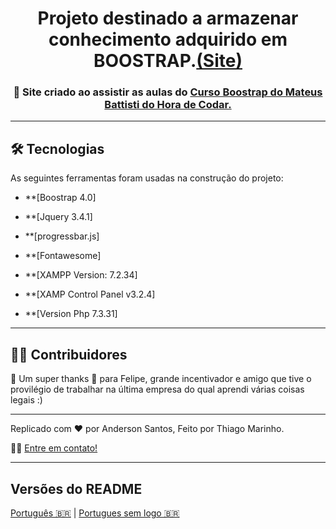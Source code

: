 <h1 align="center">
      Projeto destinado a armazenar conhecimento adquirido em BOOSTRAP.<a href="https://anderson-front.github.io/siteboostrap-1/">(Site)</a>
</h1>

<h3 align="center">
    🌱 Site criado ao assistir as aulas do <a href="https://www.youtube.com/watch?v=SmQMZ36hJJY&list=PLnDvRpP8Bnexu5wvxogy6N49_S5Xk8Cze">Curso Boostrap do Mateus Battisti do Hora de Codar.</a>
</h3>


---

## 🛠 Tecnologias

As seguintes ferramentas foram usadas na construção do projeto:

-   **[Boostrap 4.0]
-   **[Jquery 3.4.1]
-   **[progressbar.js]
-   **[Fontawesome]

-   **[XAMPP Version: 7.2.34]
-   **[XAMP Control Panel v3.2.4]
-   **[Version Php 7.3.31]

---

## 👨‍💻 Contribuidores

💜 Um super thanks 👏 para Felipe, grande incentivador e amigo que tive o provilégio de trabalhar na última empresa do qual aprendi várias coisas legais :)

---

Replicado com ❤️ por Anderson Santos, Feito por Thiago Marinho.

👋🏽 [Entre em contato!](https://www.linkedin.com/in/anderson-santos-dev-front-back/)

---

##  Versões do README

[Português 🇧🇷](./README.md)  | [Portugues sem logo  🇧🇷](./README-sem-logo.md) 
